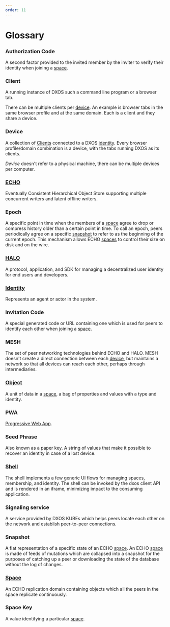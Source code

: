 ```yaml
---
order: 11
---
```


# Glossary

### Authorization Code

A second factor provided to the invited member by the inviter to verify their identity when joining a [space](#space).

### Client

A running instance of DXOS such a command line program or a browser tab.

There can be multiple clients per [device](#device). An example is browser tabs in the same browser profile and at the same domain. Each is a client and they share a device.

### Device

A collection of [Clients](#client) connected to a DXOS [identity](#identity). Every browser profile/domain combination is a device, with the tabs running DXOS as its clients.

*Device* doesn't refer to a physical machine, there can be multiple devices per computer.

### [ECHO](./echo/)

Eventually Consistent Hierarchical Object Store supporting multiple concurrent writers and latent offline writers.

### Epoch

A specific point in time when the members of a [space](#space) agree to drop or compress history older than a certain point in time. To call an epoch, peers periodically agree on a specific [snapshot](#snapshot) to refer to as the beginning of the current epoch. This mechanism allows ECHO [spaces](#space) to control their size on disk and on the wire.

### [HALO](./halo/)

A protocol, application, and SDK for managing a decentralized user identity for end users and developers.

### [Identity](./halo/)

Represents an agent or actor in the system.

### Invitation Code

A special generated code or URL containing one which is used for peers to identify each other when joining a [space](#space).

### MESH

The set of peer networking technologies behind ECHO and HALO. MESH doesn't create a direct connection between each [device](#Device), but maintains a network so that all devices can reach each other, perhaps through intermediaries.

### [Object](./echo/#objects)

A unit of data in a [space](#space), a bag of properties and values with a type and identity.

### PWA

[Progressive Web App](https://en.wikipedia.org/wiki/Progressive_web_app).

### Seed Phrase

Also known as a paper key. A string of values that make it possible to recover an identity in case of a lost device.

### [Shell](./halo/#shell)

The shell implements a few generic UI flows for managing spaces, membership, and identity. The shell can be invoked by the dxos client API and is rendered in an iframe, minimizing impact to the consuming application.

### Signaling service

A service provided by DXOS KUBEs which helps peers locate each other on the network and establish peer-to-peer connections.

### Snapshot

A flat representation of a specific state of an ECHO [space](#space). An ECHO [space](#space) is made of feeds of mutations which are collapsed into a snapshot for the purposes of catching up a peer or downloading the state of the database without the log of changes.

### [Space](./echo/#spaces)

An ECHO replication domain containing objects which all the peers in the space replicate continuously.

### Space Key

A value identifying a particular [space](#space).
